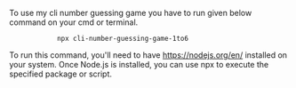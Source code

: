 To use my cli number guessing game you have to run given below command on your cmd or terminal.

                npx cli-number-guessing-game-1to6
                
To run this command, you'll need to have https://nodejs.org/en/ installed on your system.
Once Node.js is installed, you can use npx to execute the specified package or script.
